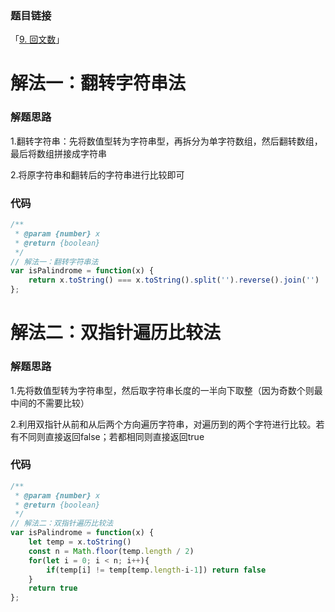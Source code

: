 ### 题目链接

「[9. 回文数](https://leetcode-cn.com/problems/palindrome-number/)」

# 解法一：翻转字符串法

### 解题思路

1.翻转字符串：先将数值型转为字符串型，再拆分为单字符数组，然后翻转数组，最后将数组拼接成字符串

2.将原字符串和翻转后的字符串进行比较即可

### 代码

```javascript
/**
 * @param {number} x
 * @return {boolean}
 */
// 解法一：翻转字符串法
var isPalindrome = function(x) {
    return x.toString() === x.toString().split('').reverse().join('')
};
```

# 解法二：双指针遍历比较法

### 解题思路

1.先将数值型转为字符串型，然后取字符串长度的一半向下取整（因为奇数个则最中间的不需要比较）

2.利用双指针从前和从后两个方向遍历字符串，对遍历到的两个字符进行比较。若有不同则直接返回false；若都相同则直接返回true

### 代码

```javascript
/**
 * @param {number} x
 * @return {boolean}
 */
// 解法二：双指针遍历比较法
var isPalindrome = function(x) {
    let temp = x.toString()
    const n = Math.floor(temp.length / 2)
    for(let i = 0; i < n; i++){
        if(temp[i] != temp[temp.length-i-1]) return false
    }
    return true
};
```

